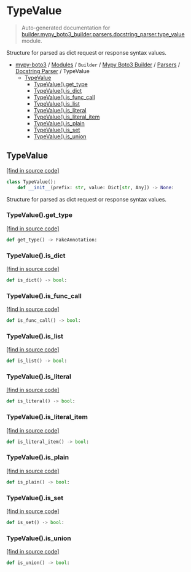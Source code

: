 # TypeValue

> Auto-generated documentation for [builder.mypy_boto3_builder.parsers.docstring_parser.type_value](https://github.com/vemel/mypy_boto3/blob/master/builder/mypy_boto3_builder/parsers/docstring_parser/type_value.py) module.

Structure for parsed as dict request or response syntax values.

- [mypy-boto3](../../../../README.md#mypy_boto3) / [Modules](../../../../MODULES.md#mypy-boto3-modules) / `Builder` / [Mypy Boto3 Builder](../../index.md#mypy-boto3-builder) / [Parsers](../index.md#parsers) / [Docstring Parser](index.md#docstring-parser) / TypeValue
    - [TypeValue](#typevalue)
        - [TypeValue().get_type](#typevalueget_type)
        - [TypeValue().is_dict](#typevalueis_dict)
        - [TypeValue().is_func_call](#typevalueis_func_call)
        - [TypeValue().is_list](#typevalueis_list)
        - [TypeValue().is_literal](#typevalueis_literal)
        - [TypeValue().is_literal_item](#typevalueis_literal_item)
        - [TypeValue().is_plain](#typevalueis_plain)
        - [TypeValue().is_set](#typevalueis_set)
        - [TypeValue().is_union](#typevalueis_union)

## TypeValue

[[find in source code]](https://github.com/vemel/mypy_boto3/blob/master/builder/mypy_boto3_builder/parsers/docstring_parser/type_value.py#L18)

```python
class TypeValue():
    def __init__(prefix: str, value: Dict[str, Any]) -> None:
```

Structure for parsed as dict request or response syntax values.

### TypeValue().get_type

[[find in source code]](https://github.com/vemel/mypy_boto3/blob/master/builder/mypy_boto3_builder/parsers/docstring_parser/type_value.py#L186)

```python
def get_type() -> FakeAnnotation:
```

### TypeValue().is_dict

[[find in source code]](https://github.com/vemel/mypy_boto3/blob/master/builder/mypy_boto3_builder/parsers/docstring_parser/type_value.py#L46)

```python
def is_dict() -> bool:
```

### TypeValue().is_func_call

[[find in source code]](https://github.com/vemel/mypy_boto3/blob/master/builder/mypy_boto3_builder/parsers/docstring_parser/type_value.py#L61)

```python
def is_func_call() -> bool:
```

### TypeValue().is_list

[[find in source code]](https://github.com/vemel/mypy_boto3/blob/master/builder/mypy_boto3_builder/parsers/docstring_parser/type_value.py#L49)

```python
def is_list() -> bool:
```

### TypeValue().is_literal

[[find in source code]](https://github.com/vemel/mypy_boto3/blob/master/builder/mypy_boto3_builder/parsers/docstring_parser/type_value.py#L52)

```python
def is_literal() -> bool:
```

### TypeValue().is_literal_item

[[find in source code]](https://github.com/vemel/mypy_boto3/blob/master/builder/mypy_boto3_builder/parsers/docstring_parser/type_value.py#L155)

```python
def is_literal_item() -> bool:
```

### TypeValue().is_plain

[[find in source code]](https://github.com/vemel/mypy_boto3/blob/master/builder/mypy_boto3_builder/parsers/docstring_parser/type_value.py#L64)

```python
def is_plain() -> bool:
```

### TypeValue().is_set

[[find in source code]](https://github.com/vemel/mypy_boto3/blob/master/builder/mypy_boto3_builder/parsers/docstring_parser/type_value.py#L55)

```python
def is_set() -> bool:
```

### TypeValue().is_union

[[find in source code]](https://github.com/vemel/mypy_boto3/blob/master/builder/mypy_boto3_builder/parsers/docstring_parser/type_value.py#L58)

```python
def is_union() -> bool:
```
